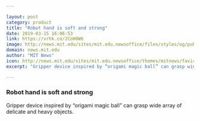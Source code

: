 ```yaml
---

layout: post
category: product
title: "Robot hand is soft and strong"
date: 2019-03-15 16:06:53
link: https://vrhk.co/2CoH0W6
image: http://news.mit.edu/sites/mit.edu.newsoffice/files/styles/og/public/images/2019/origami-gripper-mit-csail-00.jpeg
domain: news.mit.edu
author: "MIT News"
icon: http://news.mit.edu/sites/mit.edu.newsoffice/themes/mitnews/favicon.ico
excerpt: "Gripper device inspired by “origami magic ball” can grasp wide array of delicate and heavy objects."

---
```


### Robot hand is soft and strong

Gripper device inspired by “origami magic ball” can grasp wide array of delicate and heavy objects.